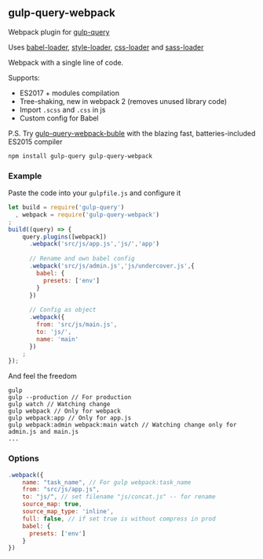## gulp-query-webpack
Webpack plugin for [gulp-query](https://github.com/gulp-query/gulp-query)

Uses
[babel-loader](https://www.npmjs.com/package/babel-loader),
[style-loader](https://www.npmjs.com/package/style-loader),
[css-loader](https://www.npmjs.com/package/css-loader) and
[sass-loader](https://www.npmjs.com/package/sass-loader)

Webpack with a single line of code.

Supports:
* ES2017 + modules compilation
* Tree-shaking, new in webpack 2 (removes unused library code)
* Import `.scss` and `.css` in js
* Custom config for Babel

P.S. Try [gulp-query-webpack-buble](https://github.com/gulp-query/gulp-query-webpack-buble) with the blazing fast, batteries-included ES2015 compiler

```
npm install gulp-query gulp-query-webpack
```

### Example
Paste the code into your `gulpfile.js` and configure it
```javascript
let build = require('gulp-query')
  , webpack = require('gulp-query-webpack')
;
build((query) => {
    query.plugins([webpack])
      .webpack('src/js/app.js','js/','app')
    
      // Rename and own babel config
      .webpack('src/js/admin.js','js/undercover.js',{
        babel: {
          presets: ['env']
        }
      })
    
      // Config as object
      .webpack({
        from: 'src/js/main.js',
        to: 'js/',
        name: 'main'
      })
    ;
});
```
And feel the freedom
```
gulp
gulp --production // For production
gulp watch // Watching change
gulp webpack // Only for webpack
gulp webpack:app // Only for app.js
gulp webpack:admin webpack:main watch // Watching change only for admin.js and main.js
...
```

### Options
```javascript
.webpack({
    name: "task_name", // For gulp webpack:task_name 
    from: "src/js/app.js",
    to: "js/", // set filename "js/concat.js" -- for rename
    source_map: true,
    source_map_type: 'inline',
    full: false, // if set true is without compress in prod
    babel: {
      presets: ['env']
    }
})
```